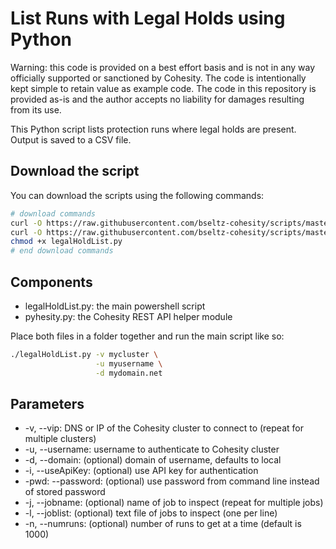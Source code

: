 # List Runs with Legal Holds using Python

Warning: this code is provided on a best effort basis and is not in any way officially supported or sanctioned by Cohesity. The code is intentionally kept simple to retain value as example code. The code in this repository is provided as-is and the author accepts no liability for damages resulting from its use.

This Python script lists protection runs where legal holds are present. Output is saved to a CSV file.

## Download the script

You can download the scripts using the following commands:

```bash
# download commands
curl -O https://raw.githubusercontent.com/bseltz-cohesity/scripts/master/reports/python/legalHoldList/legalHoldList.py
curl -O https://raw.githubusercontent.com/bseltz-cohesity/scripts/master/python/pyhesity.py
chmod +x legalHoldList.py
# end download commands
```

## Components

* legalHoldList.py: the main powershell script
* pyhesity.py: the Cohesity REST API helper module

Place both files in a folder together and run the main script like so:

```bash
./legalHoldList.py -v mycluster \
                   -u myusername \
                   -d mydomain.net
```

## Parameters

* -v, --vip: DNS or IP of the Cohesity cluster to connect to (repeat for multiple clusters)
* -u, --username: username to authenticate to Cohesity cluster
* -d, --domain: (optional) domain of username, defaults to local
* -i, --useApiKey: (optional) use API key for authentication
* -pwd: --password: (optional) use password from command line instead of stored password
* -j, --jobname: (optional) name of job to inspect (repeat for multiple jobs)
* -l, --joblist: (optional) text file of jobs to inspect (one per line)
* -n, --numruns: (optional) number of runs to get at a time (default is 1000)
